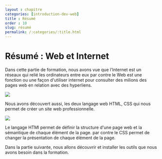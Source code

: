 ```yaml
---
layout : chapitre
categories: [introduction-dev-web]
title : Résumé
order : 10
slug: résumé
permalink: /:categories/:title.html
---
```

# Résumé : Web et Internet

<!-- new slide -->

<!-- g layout : t 12-9 -->

<!-- note -->

Dans cette partie de formation, nous avons vue que l'Internet est un réseaux qui relié les ordinateurs entre eux par contre le Web est une fonction ou une façon d'utiliser internet pour consulter des milions des pages web en relation avec des hyperliens.

<!-- end note -->

![](../images/introduction-dev-web/qu-est-ce-que-le-web/toile-araignée-internet.png)

<!-- new slide -->

<!-- g layout : t 12-9 -->

<!-- note -->

Nous avons découvert aussi, les deux langage web HTML, CSS qui nous permet de créer un site web professionnelle.

<!-- end note -->

![](../images/introduction-dev-web/résumé/résumé-html-css.jpg)

<!-- note -->

Le langage HTMl permet de définir la structure d'une page web et la sémantique de chaque élément de la page.
par contre le CSS permet de changer la présentation de chaque élément de la page.


Dans la partie suivante, nous allons découvrir et installer les outils que nous avons besoin dans la formation.

<!-- end note -->
